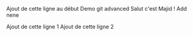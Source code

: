 Ajout de cette ligne au début
Demo git advanced
Salut c'est Majid !
Add nene

Ajout de cette ligne 1
Ajout de cette ligne 2
